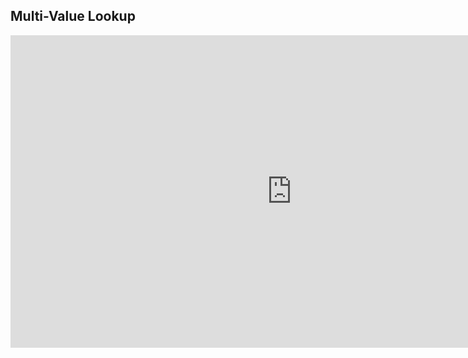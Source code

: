 ## Multi-Value Lookup

<iframe width="900" height="500" src="https://www.youtube.com/embed/Pirgri04fEQ" frameborder="0" allow="accelerometer; autoplay; encrypted-media; gyroscope; picture-in-picture" allowfullscreen></iframe>

